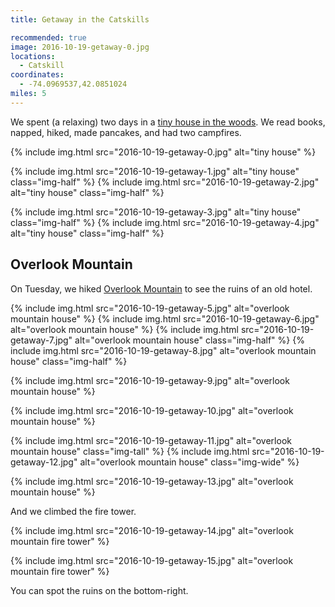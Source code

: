 ```yaml
---
title: Getaway in the Catskills

recommended: true
image: 2016-10-19-getaway-0.jpg
locations:
  - Catskill
coordinates:
  - -74.0969537,42.0851024
miles: 5
---
```


We spent (a relaxing) two days in a [tiny house in the woods](https://getaway.house/). We read books, napped, hiked, made pancakes, and had two campfires.

<div class="photos">

{% include img.html src="2016-10-19-getaway-0.jpg" alt="tiny house" %}

{% include img.html src="2016-10-19-getaway-1.jpg" alt="tiny house" class="img-half" %}
{% include img.html src="2016-10-19-getaway-2.jpg" alt="tiny house" class="img-half" %}

{% include img.html src="2016-10-19-getaway-3.jpg" alt="tiny house" class="img-half" %}
{% include img.html src="2016-10-19-getaway-4.jpg" alt="tiny house" class="img-half" %}

</div>

## Overlook Mountain

On Tuesday, we hiked [Overlook Mountain](http://hikethehudsonvalley.com/overlook-mountain/) to see the ruins of an old hotel.

<div class="photos">
{% include img.html src="2016-10-19-getaway-5.jpg" alt="overlook mountain house" %}
{% include img.html src="2016-10-19-getaway-6.jpg" alt="overlook mountain house" %}
{% include img.html src="2016-10-19-getaway-7.jpg" alt="overlook mountain house" class="img-half" %}
{% include img.html src="2016-10-19-getaway-8.jpg" alt="overlook mountain house" class="img-half" %}

{% include img.html src="2016-10-19-getaway-9.jpg" alt="overlook mountain house" %}

{% include img.html src="2016-10-19-getaway-10.jpg" alt="overlook mountain house" %}

{% include img.html src="2016-10-19-getaway-11.jpg" alt="overlook mountain house" class="img-tall" %}
{% include img.html src="2016-10-19-getaway-12.jpg" alt="overlook mountain house" class="img-wide" %}

{% include img.html src="2016-10-19-getaway-13.jpg" alt="overlook mountain house" %}

</div>

And we climbed the fire tower.

<div class="photos">

{% include img.html src="2016-10-19-getaway-14.jpg" alt="overlook mountain fire tower" %}

{% include img.html src="2016-10-19-getaway-15.jpg" alt="overlook mountain fire tower" %}

<div class="caption">You can spot the ruins on the bottom-right.</div>
</div>
